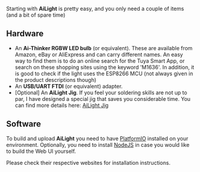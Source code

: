 Starting with **AiLight** is pretty easy, and you only need a couple of items (and a bit of spare time)

## Hardware
* An **Ai-Thinker RGBW LED bulb** (or equivalent). These are available from Amazon, eBay or AliExpress and can carry different names. An easy way to find them is to do an online search for the Tuya Smart App, or search on these shopping sites using the keyword 'M1636'. In addition, it is good to check if the light uses the ESP8266 MCU (not always given in the product descriptions though)
* An **USB/UART FTDI** (or equivalent) adapter.
* [Optional] An **AiLight Jig**. If you feel your soldering skills are not up to par, I have designed a special jig that saves you considerable time. You can find more details here: [AiLight Jig](https://www.sachatelgenhof.nl/blog/ailight-jig)

## Software
To build and upload **AiLight** you need to have [PlatformIO](http://platformio.org/) installed on your environment. Optionally, you need to install [NodeJS](https://nodejs.org/en/) in case you would like to build the Web UI yourself. 

Please check their respective websites for installation instructions.